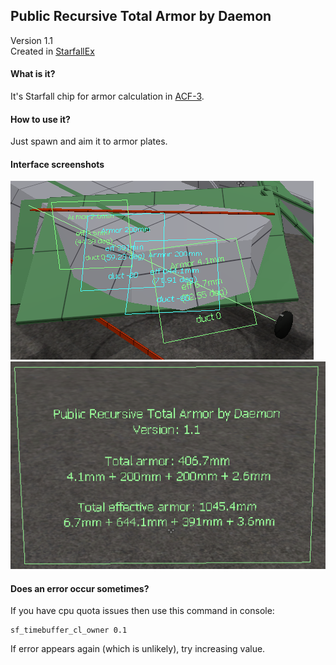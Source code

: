Public Recursive Total Armor by Daemon
----------
Version 1.1  
Created in [StarfallEx](https://github.com/thegrb93/StarfallEx)
#### What is it?
It's Starfall chip for armor calculation in [ACF-3](https://github.com/ACF-Team/ACF-3).
#### How to use it?
Just spawn and aim it to armor plates.
#### Interface screenshots
![Interface](https://github.com/Daemon1004/Recursive-Total-Armor/blob/main/Screenshot1.png)
![Interface](https://github.com/Daemon1004/Recursive-Total-Armor/blob/main/Screenshot2.png)
#### Does an error occur sometimes?
If you have cpu quota issues then use this command in console:
```
sf_timebuffer_cl_owner 0.1
```
If error appears again (which is unlikely), try increasing value.

